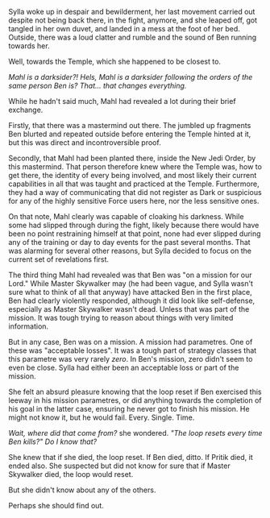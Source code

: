 Sylla woke up in despair and bewilderment, her last movement carried out
despite not being back there, in the fight, anymore, and she leaped off, got
tangled in her own duvet, and landed in a mess at the foot of her bed. Outside,
there was a loud clatter and rumble and the sound of Ben running towards her.

Well, towards the Temple, which she happened to be closest to.

_Mahl is a darksider?! Hels, Mahl is a darksider following the orders of the
same person Ben is? That... that changes everything._

While he hadn't said much, Mahl had revealed a lot during their brief exchange.

Firstly, that there was a mastermind out there. The jumbled up fragments Ben
blurted and repeated outside before entering the Temple hinted at it, but this
was direct and incontroversible proof.

Secondly, that Mahl had been planted there, inside the New Jedi Order, by this
mastermind. That person therefore knew where the Temple was, how to get there,
the identity of every being involved, and most likely their current
capabilities in all that was taught and practiced at the Temple. Furthermore,
they had a way of communicating that did not register as Dark or suspicious for
any of the highly sensitive Force users here, nor the less sensitive ones.

On that note, Mahl clearly was capable of cloaking his darkness. While some had
slipped through during the fight, likely because there would have been no point
restraining himself at that point, none had ever slipped during any of the
training or day to day events for the past several months. That was alarming
for several other reasons, but Sylla decided to focus on the current set of
revelations first.

The third thing Mahl had revealed was that Ben was "on a mission for our Lord."
While Master Skywalker may (he had been vague, and Sylla wasn't sure what to
think of all that anyway) have attacked Ben in the first place, Ben had clearly
violently responded, although it did look like self-defense, especially as
Master Skywalker wasn't dead. Unless that was part of the mission. It was tough
trying to reason about things with very limited information.

But in any case, Ben was on a mission. A mission had parametres. One of these
was "acceptable losses". It was a tough part of strategy classes that this
parametre was very rarely _zero_. In Ben's mission, zero didn't seem to even be
close. Sylla had either been an acceptable loss or part of the mission.

She felt an absurd pleasure knowing that the loop reset if Ben exercised this
leeway in his mission parametres, or did anything towards the completion of his
goal in the latter case, ensuring he never got to finish his mission. He might
not know it, but he would fail. Every. Single. Time.

_Wait, where did that come from?_ she wondered. _"The loop resets every time
Ben kills?" Do I know that?_

She knew that if she died, the loop reset. If Ben died, ditto. If Pritik died,
it ended also. She suspected but did not know for sure that if Master Skywalker
died, the loop would reset.

But she didn't know about any of the others.

Perhaps she should find out.
